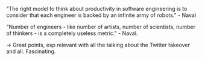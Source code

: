 
"The right model to think about productivity in software engineering is to consider that each engineer is backed by an infinite army of robots." - Naval

"Number of engineers - like number of artists, number of scientists, number of thinkers - is a completely useless metric." - Naval.

-> Great points, esp relevant with all the talking about the Twitter takeover and all. Fascinating.